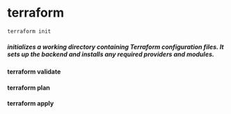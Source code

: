 # terraform
 
```
terraform init
```
##### initializes a working directory containing Terraform configuration files. It sets up the backend and installs any required providers and modules.
#### terraform validate
#### terraform plan
#### terraform apply

